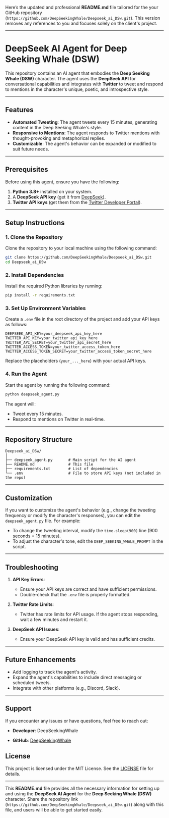 Here’s the updated and professional **README.md** file tailored for the your  GitHub repository (`https://github.com/DeepSeekingWhale/Deepseek_ai_DSw.git`). This version removes any references to you and focuses solely on the client's project.

---

# DeepSeek AI Agent for Deep Seeking Whale (DSW)

This repository contains an AI agent that embodies the **Deep Seeking Whale (DSW)** character. The agent uses the **DeepSeek API** for conversational capabilities and integrates with **Twitter** to tweet and respond to mentions in the character's unique, poetic, and introspective style.

---

## Features
- **Automated Tweeting**: The agent tweets every 15 minutes, generating content in the Deep Seeking Whale's style.
- **Responsive to Mentions**: The agent responds to Twitter mentions with thought-provoking and metaphorical replies.
- **Customizable**: The agent's behavior can be expanded or modified to suit future needs.

---

## Prerequisites
Before using this agent, ensure you have the following:
1. **Python 3.8+** installed on your system.
2. A **DeepSeek API key** (get it from [DeepSeek](https://www.deepseek.com)).
3. **Twitter API keys** (get them from the [Twitter Developer Portal](https://developer.twitter.com)).

---

## Setup Instructions

### 1. Clone the Repository
Clone the repository to your local machine using the following command:
```bash
git clone https://github.com/DeepSeekingWhale/Deepseek_ai_DSw.git
cd Deepseek_ai_DSw
```

### 2. Install Dependencies
Install the required Python libraries by running:
```bash
pip install -r requirements.txt
```

### 3. Set Up Environment Variables
Create a `.env` file in the root directory of the project and add your API keys as follows:
```plaintext
DEEPSEEK_API_KEY=your_deepseek_api_key_here
TWITTER_API_KEY=your_twitter_api_key_here
TWITTER_API_SECRET=your_twitter_api_secret_here
TWITTER_ACCESS_TOKEN=your_twitter_access_token_here
TWITTER_ACCESS_TOKEN_SECRET=your_twitter_access_token_secret_here
```

Replace the placeholders (`your_..._here`) with your actual API keys.

### 4. Run the Agent
Start the agent by running the following command:
```bash
python deepseek_agent.py
```

The agent will:
- Tweet every 15 minutes.
- Respond to mentions on Twitter in real-time.

---

## Repository Structure
```
Deepseek_ai_DSw/
│
├── deepseek_agent.py       # Main script for the AI agent
├── README.md               # This file
├── requirements.txt        # List of dependencies
└── .env                    # File to store API keys (not included in the repo)
```

---

## Customization
If you want to customize the agent's behavior (e.g., change the tweeting frequency or modify the character's responses), you can edit the `deepseek_agent.py` file. For example:
- To change the tweeting interval, modify the `time.sleep(900)` line (900 seconds = 15 minutes).
- To adjust the character's tone, edit the `DEEP_SEEKING_WHALE_PROMPT` in the script.

---

## Troubleshooting
1. **API Key Errors**:
   - Ensure your API keys are correct and have sufficient permissions.
   - Double-check that the `.env` file is properly formatted.

2. **Twitter Rate Limits**:
   - Twitter has rate limits for API usage. If the agent stops responding, wait a few minutes and restart it.

3. **DeepSeek API Issues**:
   - Ensure your DeepSeek API key is valid and has sufficient credits.

---

## Future Enhancements
- Add logging to track the agent's activity.
- Expand the agent's capabilities to include direct messaging or scheduled tweets.
- Integrate with other platforms (e.g., Discord, Slack).

---
## Support
If you encounter any issues or have questions, feel free to reach out:
- **Developer**: DeepSeekingWhale

- **GitHub**: [DeepSeekingWhale](https://github.com/Deepseek_ai_DSw.git)
## License
This project is licensed under the MIT License. See the [LICENSE](LICENSE) file for details.

---

This **README.md** file provides all the necessary information for setting up and using the **DeepSeek AI Agent** for the **Deep Seeking Whale (DSW)** character. Share the repository link (`https://github.com/DeepSeekingWhale/Deepseek_ai_DSw.git`) along with this file, and users will be able to get started easily.

